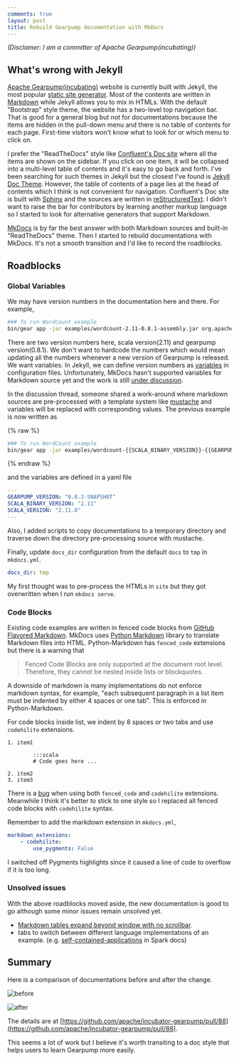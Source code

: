 ```yaml
---
comments: true
layout: post
title: Rebuild Gearpump documentation with MkDocs
---
```


*(Disclamer: I am a committer of Apache Gearpump(incubating))*

## What's wrong with Jekyll 

[Apache Gearpump(incubating)](http://gearpump.apache.org/) website is currently built with Jekyll, the most popular [static site generator](https://staticsitegenerators.net/). Most of the contents are written in [Markdown](https://daringfireball.net/projects/markdown/) while Jekyll allows you to mix in HTMLs. With the default "Bootstrap" style theme, the website has a two-level top navigation bar. That is good for a general blog but not for documentations because the items are hidden in the pull-down menu and there is no table of contents for each page. First-time visitors won't know what to look for or which menu to click on. 

I prefer the "ReadTheDocs" style like [Confluent's Doc site](http://docs.confluent.io) where all the items are shown on the sidebar. If you click on one item, it will be collapsed into a multi-level table of contents and it's easy to go back and forth. I've been searching for such themes in Jekyll but the closest I've found is [Jekyll Doc Theme](http://idratherbewriting.com/documentation-theme-jekyll/mydoc_sidebar_navigation.html). However, the table of contents of a page lies at the head of contents which I think is not convenient for navigation. Confluent's Doc site is built with [Sphinx](http://www.sphinx-doc.org/en/stable/) and the sources are written in [reStructuredText](http://docutils.sourceforge.net/rst.html). I didn't want to raise the bar for contributors by learning another markup language so I started to look for alternative generators that support Markdown. 

[MkDocs](http://www.mkdocs.org/) is by far the best answer with both Markdown sources and built-in "ReadTheDocs" theme. Then I started to rebuild documentations with MkDocs. It's not a smooth transition and I'd like to record the roadblocks.

## Roadblocks

### Global Variables 

We may have version numbers in the documentation here and there. For example,

```bash
### To run WordCount example
bin/gear app -jar examples/wordcount-2.11-0.8.1-assembly.jar org.apache.gearpump.streaming.examples.wordcount.WordCount
```

There are two version numbers here, scala version(2.11) and gearpump version(0.8.1). We don't want to hardcode the numbers which would mean updating all the numbers whenever a new version of Gearpump is released. We want variables. In Jekyll, we can define version numbers as [variables](https://jekyllrb.com/docs/variables/) in configuration files. Unfortunately, MkDocs hasn't supported variables for Markdown source yet and the work is still [under discussion](https://github.com/mkdocs/mkdocs/issues/304). 

In the discussion thread, someone shared a work-around where markdown sources are pre-processed with a template system like [mustache](http://mustache.github.io/) and variables will be replaced with corresponding values. The previous example is now written as

{% raw %}
```bash
### To run WordCount example
bin/gear app -jar examples/wordcount-{{SCALA_BINARY_VERSION}}-{{GEARPUMP_VERSION}}-assembly.jar org.apache.gearpump.streaming.examples.wordcount.WordCount
```
{% endraw %}

and the variables are defined in a yaml file

```yaml
---
GEARPUMP_VERSION: "0.8.2-SNAPSHOT"
SCALA_BINARY_VERSION: "2.11"
SCALA_VERSION: "2.11.8"
---
```

Also, I added scripts to copy documentations to a temporary directory and traverse down the directory pre-processing source with mustache. 

Finally, update `docs_dir` configuration from the default `docs` to `tmp` in `mkdocs.yml`.

```yaml
docs_dir: tmp
```

My first thought was to pre-process the HTMLs in `site` but they got overwritten when I run `mkdocs serve`.  

### Code Blocks

Existing code examples are written in fenced code blocks from [GitHub Flavored Markdown](https://help.github.com/articles/basic-writing-and-formatting-syntax/). MkDocs uses [Python Markdown](https://pythonhosted.org/Markdown/) library to translate Markdown files into HTML. Python-Markdown has `fenced_code` extensions but there is a warning that

> Fenced Code Blocks are only supported at the document root level. Therefore, they cannot be nested inside lists or blockquotes.

A downside of markdown is many implementations do not enforce markdown syntax, for example, "each subsequent paragraph in a list item must be indented by either 4 spaces or one tab". This is enforced in Python-Markdown. 

For code blocks inside list, we indent by 8 spaces or two tabs and use `codehilite` extensions.

```
1. item1 

		:::scala
		# Code goes here ...

2. item2
3. item3
```

There is a [bug](https://github.com/waylan/Python-Markdown/issues/471) when using both `fenced_code` and `codehilite` extensions. Meanwhile I think it's better to stick to one style so I replaced all fenced code blocks with `codehilite` syntax. 

Remember to add the markdown extension in `mkdocs.yml`,

```yml
markdown_extensions:
    - codehilite:
        use_pygments: False
```

I switched off Pygments highlights since it caused a line of code to overflow if it is too long.

### Unsolved issues 

With the above roadblocks moved aside, the new documentation is good to go although some minor issues remain unsolved yet. 

* [Markdown tables expand beyond window with no scrollbar](https://github.com/mkdocs/mkdocs/issues/834).
* tabs to switch between different language implementations of an example. (e.g. [self-contained-applications](http://spark.apache.org/docs/latest/quick-start.html#self-contained-applications) in Spark docs)

## Summary

Here is a comparison of documentations before and after the change.

![before](https://lh3.googleusercontent.com/gr4nW03d8caedR9N4y1dYoGTy25YSU1vZHzjFEj0SRzHy0eoQmoelKFwDXEuwibnwf0s39vwOR5QuB_W55rWHXjGeqTWGUuiHbPP05on9fR9ECOliDdBtGYXdOEdstYvhlphLUwZ-uXDsyK1jmBrZcBrkmcKcwFToVlodi6RmZ2iXnXJhflAddknVtseCOFlR42krWfq0WWJZGcwPag9B45vBDEiRoJuWfCvK_DB3hP9WXPiv2HdvDjqq91kqft3BXKz6-fBSIBHp2q6R_zzLv_RZahKmmI70JVUlwQdpi7qDt3VjEnwj--K_JvwdNMarLsAjb-9N3AIihfLUXzSU61_vCKBn21JrnTcEMpVKiiJstxDGxbMs1pZpKUutxUpM3HIq1dMtlKnGtRjkTQObEetsxFz3NdAPBIEe5yDr2gyC1rz_JUqCS3J0KO2_hiZmR4P5ephNEAlYXkciCoRq061EcOuTmnndo-AJwMHy82_GN28Diey8rArUbQu4-9GED6mUfwx8LJ2glIqfOkcnSzItV2UGSMsMthanY7bVZ894e-rMW51QjSTTyir4eEMN0guZRlsyTRdRncS9IEa2d8SnIpOfATOVMOeuDtyK6NcYy88=w1336-h759-no)

![after](https://lh3.googleusercontent.com/YkGzEayBztA5Ie922eYwutYdjQOUVQhS0gFa-TiBhsbV46sqr9I72yIdIX_qw75vFSP4Ex7798cJLsge1LQaxtU5k6RShuLDECuXnQ7FtAS2zW3-vt3gC2ZgMrNfJqg4Y_JBuQOWA4xidM9ps4XTI7C0780NCs129m2qplKC1LaF0EaOf_f2w10O6G89eArRCksJ2wqSifysdjbqUUQzPtDAr_X3WAdFM7YQFDucYczEK8p-IFSgEiRurMxpT0CWhkGZf7VmNRel9cG_puiMtoDEksTYRUxeZnNXMWXpqMsTcTfVe3DpMvR2ugrhk1Aic8fMT7rbFhFMdcFT4sqb6G4sw2lAIQiDf4kMLuMUtLVDS-LGvu6GWo3PdPOEej-lLQuZ-RbuTt40qJAqbmIUJ88SwR7vnYfGggqeFKAv3HHqSY1nsUoP27O_U_pVQJqFTynhNRctDxuUtrO2EWWjArXT_3NcJ0tim_8NT2S7lwbozlk4KId3caf29zncZXDUN7wMCkz8GblhcID5JTqq8PxENDpkIadTY2-x-IJ97nDnT2cBeDQtsNVxuCz2uUUISlbvFtqKutWoP89dRRpSACvt4ju3kv6NLNbAqY8QxxajoJg_=w1351-h759-no)

The details are at [https://github.com/apache/incubator-gearpump/pull/88](https://github.com/apache/incubator-gearpump/pull/88).

This seems a lot of work but I believe it's worth transiting to a doc style that helps users to learn Gearpump more easily. 

	



